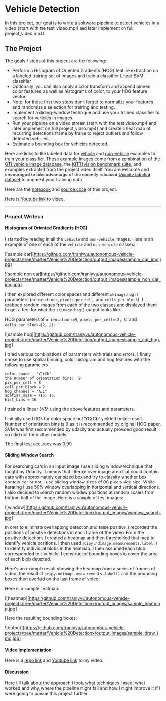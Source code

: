 # **Vehicle Detection**

In this project, our goal is to write a software pipeline to detect vehicles in a video (start with the test_video.mp4 and later implement on full project_video.mp4).


The Project
---

The goals / steps of this project are the following:

* Perform a Histogram of Oriented Gradients (HOG) feature extraction on a labeled training set of images and train a classifier Linear SVM classifier
* Optionally, you can also apply a color transform and append binned color features, as well as histograms of color, to your HOG feature vector. 
* Note: for those first two steps don't forget to normalize your features and randomize a selection for training and testing.
* Implement a sliding-window technique and use your trained classifier to search for vehicles in images.
* Run your pipeline on a video stream (start with the test_video.mp4 and later implement on full project_video.mp4) and create a heat map of recurring detections frame by frame to reject outliers and follow detected vehicles.
* Estimate a bounding box for vehicles detected.

Here are links to the labeled data for [vehicle](https://s3.amazonaws.com/udacity-sdc/Vehicle_Tracking/vehicles.zip) and [non-vehicle](https://s3.amazonaws.com/udacity-sdc/Vehicle_Tracking/non-vehicles.zip) examples to train your classifier.  These example images come from a combination of the [GTI vehicle image database](http://www.gti.ssr.upm.es/data/Vehicle_database.html), the [KITTI vision benchmark suite](http://www.cvlibs.net/datasets/kitti/), and examples extracted from the project video itself.   You are welcome and encouraged to take advantage of the recently released [Udacity labeled dataset](https://github.com/udacity/self-driving-car/tree/master/annotations) to augment your training data.  

Here are the [notebook](http://nbviewer.jupyter.org/gist/tranlyvu/825bd12888f0ca91d80b8731cb86a941) and [source code](https://github.com/tranlyvu/autonomous-vehicle-projects/blob/master/Vehicle%20Detection/src/vehicle_detection.py) of this project.

Here is [Youtube link](https://youtu.be/5ArWpcyd7WQ) to video.

---
### Project Writeup

#### Histogram of Oriented Gradients (HOG)

I started by reading in all the `vehicle` and `non-vehicle` images.  Here is an example of one of each of the `vehicle` and `non-vehicle` classes:

![sample car][https://github.com/tranlyvu/autonomous-vehicle-projects/tree/master/Vehicle%20Detection/output_images/sample_car_img.jpg]

![sample non car][https://github.com/tranlyvu/autonomous-vehicle-projects/tree/master/Vehicle%20Detection/output_images/sample_non_car_img.jpg]

I then explored different color spaces and different `skimage.hog()` parameters (`orientations`, `pixels_per_cell`, and `cells_per_block`).  I grabbed random images from each of the two classes and displayed them to get a feel for what the `skimage.hog()` output looks like.

 HOG parameters of `orientations=9`, `pixels_per_cell=(8, 8)` and `cells_per_block=(2, 2)`:

![sample hog][https://github.com/tranlyvu/autonomous-vehicle-projects/tree/master/Vehicle%20Detection/output_images/sample_car_hog.jpg]

I tried various combinations of parameters with trials and errors, I finaly chose to use spatial binning, color histogram and hog features with the following parameters

```
color space : 'YCrCb' 
the number of orientation bins:  9 
pix_per_cell = 8 
cell_per_block = 2 
hog_channel = "ALL" 
spatial_size = (16, 16) 
hist_bins = 16   
```

I trained a linear SVM using the above features and parameters. 

I initially used RGB for color space but 'YCrCb' yielded better result. Number of orientation bins is 9 as it is recommended by original HOG paper. SVM was first recommended by udacity and actually provided good result so i did not tried other models.

The final test accuracy was 0.99

#### Sliding Window Search

For searching cars in an input image I use sliding window technique that taught by Udacity. It means that I iterate over image area that could contain cars with approximately car sized box and try to classify whether box contain car or not.  I use  sliding window sizes of 96 pixels side size. While iterating I use 50% window overlapping in horizontal and vertical directions. I also decided to search random window positions at random scales from bottom half of the image. Here is a sample of test images:

![window][https://github.com/tranlyvu/autonomous-vehicle-projects/tree/master/Vehicle%20Detectionx/output_images/window_search.jpg]


In orer to eliminate overlapping detection and false positive, I recorded the positions of positive detections in each frame of the video.  From the positive detections I created a heatmap and then thresholded that map to identify vehicle positions.  I then used `scipy.ndimage.measurements.label()` to identify individual blobs in the heatmap.  I then assumed each blob corresponded to a vehicle.  I constructed bounding boxes to cover the area of each blob detected.  

Here's an example result showing the heatmap from a series of frames of video, the result of `scipy.ndimage.measurements.label()` and the bounding boxes then overlaid on the last frame of video:

Here is a sample heatmap:

![heatmap][https://github.com/tranlyvu/autonomous-vehicle-projects/tree/master/Vehicle%20Detectionx/output_images/sample_heatmap.jpg]

Here the resulting bounding boxes:

![output][https://github.com/tranlyvu/autonomous-vehicle-projects/tree/master/Vehicle%20Detectionx/output_images/sample_draw_img.jpg]


#### Video Implementation

Here is a [repo link](https://github.com/tranlyvu/autonomous-vehicle-projects/tree/master/Vehicle%20Detectionx/output_videos/project_video.mp4) and [Youtube link](https://youtu.be/5ArWpcyd7WQ) to my video.

#### Discussion

Here I'll talk about the approach I took, what techniques I used, what worked and why, where the pipeline might fail and how I might improve it if I were going to pursue this project further.  

